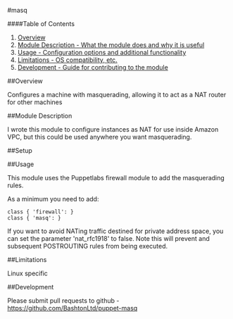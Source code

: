 #masq

####Table of Contents

1. [Overview](#overview)
2. [Module Description - What the module does and why it is useful](#module-description)
3. [Usage - Configuration options and additional functionality](#usage)
4. [Limitations - OS compatibility, etc.](#limitations)
5. [Development - Guide for contributing to the module](#development)

##Overview

Configures a machine with masquerading, allowing it to act as a NAT
router for other machines

##Module Description

I wrote this module to configure instances as NAT for use inside Amazon
VPC, but this could be used anywhere you want masquerading.

##Setup

##Usage

This module uses the Puppetlabs firewall module to add the masquerading
rules.

As a minimum you need to add:

```
class { 'firewall': }
class { 'masq': }
```

If you want to avoid NATing traffic destined for private address space,
you can set the parameter 'nat_rfc1918' to false.  Note this will
prevent and subsequent POSTROUTING rules from being executed.

##Limitations

Linux specific

##Development

Please submit pull requests to github -
https://github.com/BashtonLtd/puppet-masq
